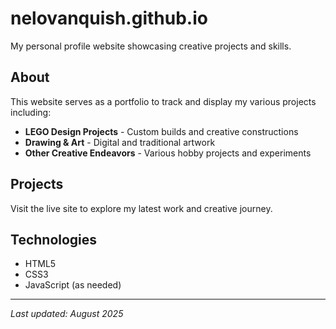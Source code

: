 # nelovanquish.github.io

My personal profile website showcasing creative projects and skills.

## About
This website serves as a portfolio to track and display my various projects including:

- **LEGO Design Projects** - Custom builds and creative constructions
- **Drawing & Art** - Digital and traditional artwork
- **Other Creative Endeavors** - Various hobby projects and experiments

## Projects
Visit the live site to explore my latest work and creative journey.

## Technologies
- HTML5
- CSS3
- JavaScript (as needed)

---
*Last updated: August 2025*

